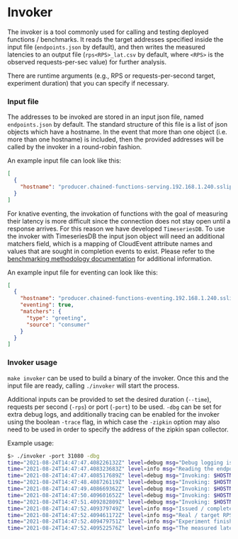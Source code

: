 # Invoker

The invoker is a tool commonly used for calling and testing deployed functions / benchmarks. It reads the target addresses specified inside the input file (`endpoints.json` by default), and then writes the measured latencies to an output file (`rps<RPS>_lat.csv` by default, where `<RPS>` is the observed requests-per-sec value) for further analysis.

There are runtime arguments (e.g., RPS or requests-per-second target, experiment duration) that you can specify if necessary.

### Input file

The addresses to be invoked are stored in an input json file, named `endpoints.json` by default. The standard structure of this file is a list of json objects which have a hostname. In the event that more than one object (i.e. more than one hostname) is included, then the provided addresses will be called by the invoker in a round-robin fashion.

An example input file can look like this:
```json
[
  {
    "hostname": "producer.chained-functions-serving.192.168.1.240.sslip.io"
  }
]
```

For knative eventing, the invokation of functions with the goal of measuring their latency is more difficult since the connection does not stay open until a response arrives. For this reason we have developed `TimeseriesDB`. To use the invoker with TimeseriesDB the input json object will need an additional matchers field, which is a mapping of CloudEvent attribute names and values that are sought in completion events to exist. Please refer to the [benchmarking methodology documentation](https://github.com/ease-lab/vSwarm/blob/main/docs/methodology.md) for additional information.

An example input file for eventing can look like this:
```json
[
  {
    "hostname": "producer.chained-functions-eventing.192.168.1.240.sslip.io",
    "eventing": true,
    "matchers": {
      "type": "greeting",
      "source": "consumer"
    }
  }
]
```

### Invoker usage
`make invoker` can be used to build a binary of the invoker. Once this and the input file are ready, calling `./invoker` will start the process.

Additional inputs can be provided to set the desired duration (`--time`), requests per second (`-rps`) or port (`-port`) to be used. `-dbg` can be set for extra debug logs, and additionally tracing can be enabled for the invoker using the boolean `-trace` flag, in which case the `-zipkin` option may also need to be used in order to specify the address of the zipkin span collector. 

Example usage:
```bash
$> ./invoker -port 31080 -dbg
time="2021-08-24T14:47:47.408226132Z" level=debug msg="Debug logging is enabled"
time="2021-08-24T14:47:47.408323683Z" level=info msg="Reading the endpoints from the file: endpoints.json"
time="2021-08-24T14:47:47.408517689Z" level=debug msg="Invoking: $HOSTNAME:31080"
time="2021-08-24T14:47:48.408726119Z" level=debug msg="Invoking: $HOSTNAME:31080"
time="2021-08-24T14:47:49.408669362Z" level=debug msg="Invoking: $HOSTNAME:31080"
time="2021-08-24T14:47:50.409601652Z" level=debug msg="Invoking: $HOSTNAME:31080"
time="2021-08-24T14:47:51.409282809Z" level=debug msg="Invoking: $HOSTNAME:31080"
time="2021-08-24T14:47:52.409379749Z" level=info msg="Issued / completed requests: 5, 0"
time="2021-08-24T14:47:52.409461172Z" level=info msg="Real / target RPS: 0.60 / 1"
time="2021-08-24T14:47:52.409479751Z" level=info msg="Experiment finished!"
time="2021-08-24T14:47:52.409522576Z" level=info msg="The measured latencies are saved in rps0.60_lat.csv"
```
